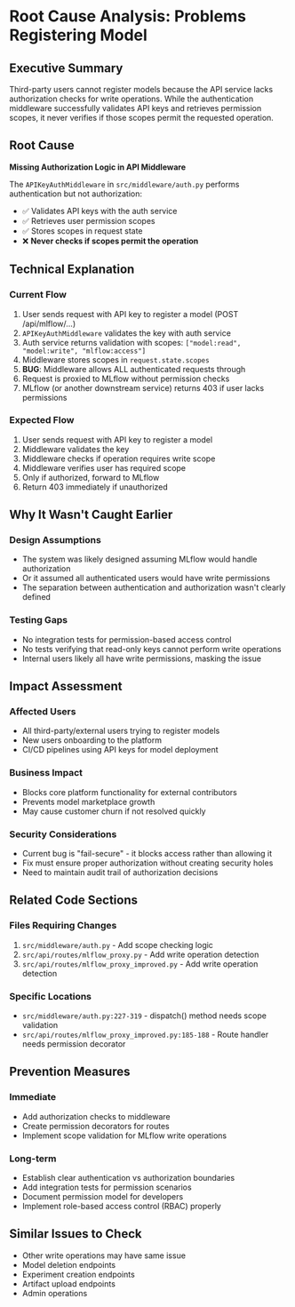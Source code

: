 # Root Cause Analysis: Problems Registering Model

## Executive Summary
Third-party users cannot register models because the API service lacks authorization checks for write operations. While the authentication middleware successfully validates API keys and retrieves permission scopes, it never verifies if those scopes permit the requested operation.

## Root Cause
**Missing Authorization Logic in API Middleware**

The `APIKeyAuthMiddleware` in `src/middleware/auth.py` performs authentication but not authorization:
- ✅ Validates API keys with the auth service
- ✅ Retrieves user permission scopes
- ✅ Stores scopes in request state
- ❌ **Never checks if scopes permit the operation**

## Technical Explanation

### Current Flow
1. User sends request with API key to register a model (POST /api/mlflow/...)
2. `APIKeyAuthMiddleware` validates the key with auth service
3. Auth service returns validation with scopes: `["model:read", "model:write", "mlflow:access"]`
4. Middleware stores scopes in `request.state.scopes`
5. **BUG**: Middleware allows ALL authenticated requests through
6. Request is proxied to MLflow without permission checks
7. MLflow (or another downstream service) returns 403 if user lacks permissions

### Expected Flow
1. User sends request with API key to register a model
2. Middleware validates the key
3. Middleware checks if operation requires write scope
4. Middleware verifies user has required scope
5. Only if authorized, forward to MLflow
6. Return 403 immediately if unauthorized

## Why It Wasn't Caught Earlier

### Design Assumptions
- The system was likely designed assuming MLflow would handle authorization
- Or it assumed all authenticated users would have write permissions
- The separation between authentication and authorization wasn't clearly defined

### Testing Gaps
- No integration tests for permission-based access control
- No tests verifying that read-only keys cannot perform write operations
- Internal users likely all have write permissions, masking the issue

## Impact Assessment

### Affected Users
- All third-party/external users trying to register models
- New users onboarding to the platform
- CI/CD pipelines using API keys for model deployment

### Business Impact
- Blocks core platform functionality for external contributors
- Prevents model marketplace growth
- May cause customer churn if not resolved quickly

### Security Considerations
- Current bug is "fail-secure" - it blocks access rather than allowing it
- Fix must ensure proper authorization without creating security holes
- Need to maintain audit trail of authorization decisions

## Related Code Sections

### Files Requiring Changes
1. `src/middleware/auth.py` - Add scope checking logic
2. `src/api/routes/mlflow_proxy.py` - Add write operation detection
3. `src/api/routes/mlflow_proxy_improved.py` - Add write operation detection

### Specific Locations
- `src/middleware/auth.py:227-319` - dispatch() method needs scope validation
- `src/api/routes/mlflow_proxy_improved.py:185-188` - Route handler needs permission decorator

## Prevention Measures

### Immediate
- Add authorization checks to middleware
- Create permission decorators for routes
- Implement scope validation for MLflow write operations

### Long-term
- Establish clear authentication vs authorization boundaries
- Add integration tests for permission scenarios
- Document permission model for developers
- Implement role-based access control (RBAC) properly

## Similar Issues to Check
- Other write operations may have same issue
- Model deletion endpoints
- Experiment creation endpoints
- Artifact upload endpoints
- Admin operations